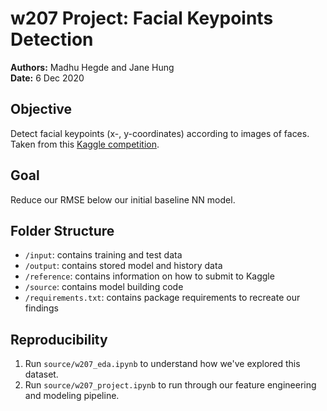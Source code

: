 # w207 Project: Facial Keypoints Detection
**Authors:** Madhu Hegde and Jane Hung  
**Date:** 6 Dec 2020

## Objective
Detect facial keypoints (x-, y-coordinates) according to images of faces. Taken from this [Kaggle competition](https://www.kaggle.com/c/facial-keypoints-detection).

## Goal
Reduce our RMSE below our initial baseline NN model.

## Folder Structure
- `/input`: contains training and test data
- `/output`: contains stored model and history data
- `/reference`: contains information on how to submit to Kaggle
- `/source`: contains model building code
- `/requirements.txt`: contains package requirements to recreate our findings
## Reproducibility
1. Run `source/w207_eda.ipynb` to understand how we've explored this dataset.
2. Run `source/w207_project.ipynb` to run through our feature engineering and modeling pipeline.




